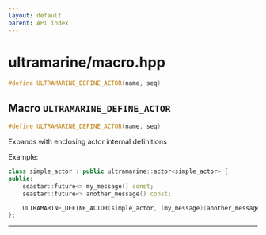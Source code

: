 ```yaml
---
layout: default
parent: API index
---
```


# ultramarine/macro.hpp

``` cpp
#define ULTRAMARINE_DEFINE_ACTOR(name, seq)
```

## Macro `ULTRAMARINE_DEFINE_ACTOR`

``` cpp
#define ULTRAMARINE_DEFINE_ACTOR(name, seq)
```

Expands with enclosing actor internal definitions

Example:

``` cpp
class simple_actor : public ultramarine::actor<simple_actor> {
public:
    seastar::future<> my_message() const;
    seastar::future<> another_message() const;

    ULTRAMARINE_DEFINE_ACTOR(simple_actor, (my_message)(another_message));
};
```

-----
